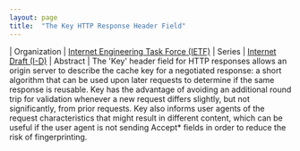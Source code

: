 ```yaml
---
layout: page
title:  "The Key HTTP Response Header Field"
---
```


| Organization | [Internet Engineering Task Force (IETF)](..)
| Series | [Internet Draft (I-D)](..)
| Abstract | The 'Key' header field for HTTP responses allows an origin server to describe the cache key for a negotiated response: a short algorithm that can be used upon later requests to determine if the same response is reusable. Key has the advantage of avoiding an additional round trip for validation whenever a new request differs slightly, but not significantly, from prior requests. Key also informs user agents of the request characteristics that might result in different content, which can be useful if the user agent is not sending Accept* fields in order to reduce the risk of fingerprinting.